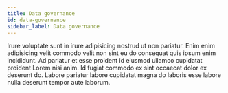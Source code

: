 ```yaml
---
title: Data governance
id: data-governance
sidebar_label: Data governance
---
```


<!-- @part src="../parts/data-governance/h1-data-governance-description.md" -->

Irure voluptate sunt in irure adipisicing nostrud ut non pariatur. Enim enim adipisicing velit commodo velit non sint eu do consequat quis ipsum enim incididunt. Ad pariatur et esse proident id eiusmod ullamco cupidatat proident Lorem nisi anim. Id fugiat commodo ex sint occaecat dolor ex deserunt do. Labore pariatur labore cupidatat magna do laboris esse labore nulla deserunt tempor aute laborum.
<!-- @/part -->

<!-- @part src="../parts/data-governance/h1-data-governance-body.md" -->
<!-- Your content goes here, replacing this comment -->
<!-- @/part -->

